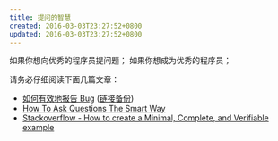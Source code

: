 ```yaml
---
title: 提问的智慧
created: 2016-03-03T23:27:52+0800
updated: 2016-03-03T23:27:52+0800
---
```



如果你想向优秀的程序员提问题；
如果你想成为优秀的程序员；

请务必仔细阅读下面几篇文章：

- [如何有效地报告 Bug](http://www.chiark.greenend.org.uk/~sgtatham/bugs-cn.html) ([链接备份](https://web.archive.org/web/20230221005113/https://www.chiark.greenend.org.uk/~sgtatham/bugs-cn.html))
- [How To Ask Questions The Smart Way](https://github.com/ryanhanwu/How-To-Ask-Questions-The-Smart-Way)
- [Stackoverflow - How to create a Minimal, Complete, and Verifiable example](http://stackoverflow.com/help/mcve)
